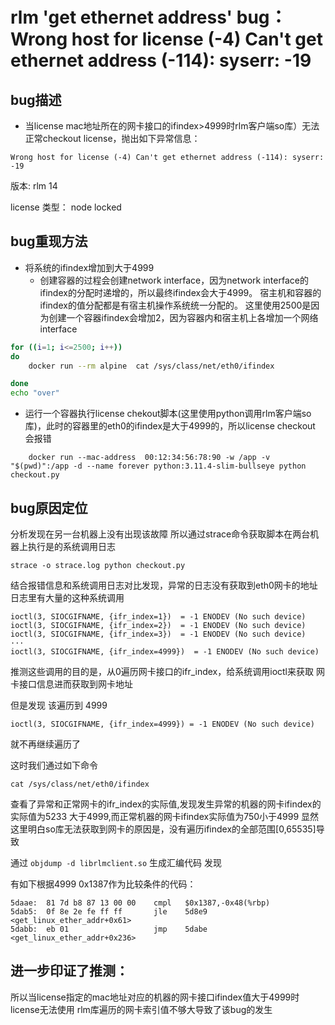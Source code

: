 # rlm 'get ethernet address' bug： Wrong host for license (-4) Can't get ethernet address (-114): syserr: -19

## bug描述
  -  当license mac地址所在的网卡接口的ifindex>4999时rlm客户端so库）无法正常checkout license，抛出如下异常信息：
  ```
  Wrong host for license (-4) Can't get ethernet address (-114): syserr: -19
  ```
  版本:  rlm 14
    
  license 类型： node locked

## bug重现方法

- 将系统的ifindex增加到大于4999
    - 创建容器的过程会创建network interface，因为network interface的ifindex的分配时递增的，所以最终ifindex会大于4999。
    宿主机和容器的ifindex的值分配都是有宿主机操作系统统一分配的。
    这里使用2500是因为创建一个容器ifindex会增加2，因为容器内和宿主机上各增加一个网络interface

```bash
for ((i=1; i<=2500; i++))
do
    docker run --rm alpine  cat /sys/class/net/eth0/ifindex

done
echo "over"

```

- 运行一个容器执行license chekout脚本(这里使用python调用rlm客户端so库)，此时的容器里的eth0的ifindex是大于4999的，所以license checkout 会报错

```
    docker run --mac-address  00:12:34:56:78:90 -w /app -v "$(pwd)":/app -d --name forever python:3.11.4-slim-bullseye python checkout.py
```


## bug原因定位

分析发现在另一台机器上没有出现该故障
所以通过strace命令获取脚本在两台机器上执行是的系统调用日志

```
strace -o strace.log python checkout.py
```


结合报错信息和系统调用日志对比发现，异常的日志没有获取到eth0网卡的地址
日志里有大量的这种系统调用
```
ioctl(3, SIOCGIFNAME, {ifr_index=1})  = -1 ENODEV (No such device)
ioctl(3, SIOCGIFNAME, {ifr_index=2})  = -1 ENODEV (No such device)
ioctl(3, SIOCGIFNAME, {ifr_index=3})  = -1 ENODEV (No such device)
···
ioctl(3, SIOCGIFNAME, {ifr_index=4999})  = -1 ENODEV (No such device)
```
推测这些调用的目的是，从0遍历网卡接口的ifr_index，给系统调用ioctl来获取 网卡接口信息进而获取到网卡地址

但是发现 该遍历到 4999
```
ioctl(3, SIOCGIFNAME, {ifr_index=4999}) = -1 ENODEV (No such device)
```
就不再继续遍历了

这时我们通过如下命令
```
cat /sys/class/net/eth0/ifindex
```
查看了异常和正常网卡的ifr_index的实际值,发现发生异常的机器的网卡ifindex的实际值为5233 大于4999,而正常机器的网卡ifindex实际值为750小于4999
显然这里明白so库无法获取到网卡的原因是，没有遍历ifindex的全部范围[0,65535]导致

通过 ```objdump -d librlmclient.so``` 生成汇编代码 发现


有如下根据4999 0x1387作为比较条件的代码：
```
5daae:	81 7d b8 87 13 00 00 	cmpl   $0x1387,-0x48(%rbp)
5dab5:	0f 8e 2e fe ff ff    	jle    5d8e9 <get_linux_ether_addr+0x61>
5dabb:	eb 01                	jmp    5dabe <get_linux_ether_addr+0x236>
```

## 进一步印证了推测：

所以当license指定的mac地址对应的机器的网卡接口ifindex值大于4999时license无法使用
rlm库遍历的网卡索引值不够大导致了该bug的发生

